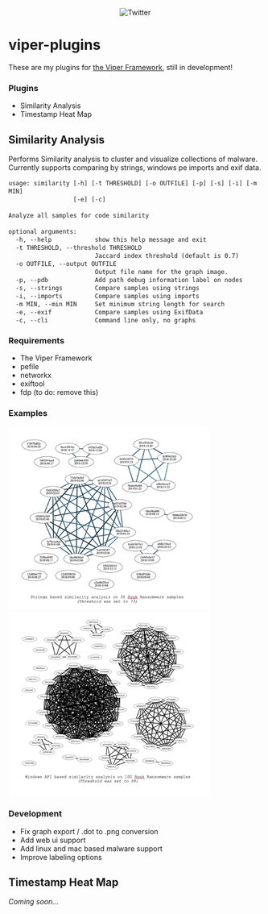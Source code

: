 <p align="center"><img src="https://img.shields.io/badge/Twitter%3A-%40th3__protoCOL-blue.svg" alt="Twitter" /></p>

# viper-plugins
These are my plugins for [the Viper Framework](https://github.com/viper-framework/viper), still in development!

### Plugins
* Similarity Analysis
* Timestamp Heat Map

## Similarity Analysis
Performs Similarity analysis to cluster and visualize collections of malware. Currently supports comparing by strings, windows pe imports and exif data.
```
usage: similarity [-h] [-t THRESHOLD] [-o OUTFILE] [-p] [-s] [-i] [-m MIN]
                  [-e] [-c]

Analyze all samples for code similarity

optional arguments:
  -h, --help            show this help message and exit
  -t THRESHOLD, --threshold THRESHOLD
                        Jaccard index threshold (default is 0.7)
  -o OUTFILE, --output OUTFILE
                        Output file name for the graph image.
  -p, --pdb             Add path debug information label on nodes
  -s, --strings         Compare samples using strings
  -i, --imports         Compare samples using imports
  -m MIN, --min MIN     Set minimum string length for search
  -e, --exif            Compare samples using ExifData
  -c, --cli             Command line only, no graphs
```
### Requirements
* The Viper Framework 
* pefile
* networkx 
* exiftool
* fdp (to do: remove this) 

### Examples
<img src="https://github.com/colincowie/viper-plugins/raw/master/screenshots/30_strings_73_exif.png" alt="Ryuk Strings Similarity" width="400"/> <img src="https://github.com/colincowie/viper-plugins/raw/master/screenshots/100_imports_99.png" alt="Ryuk Imports Similarity" width="400"/>

### Development
* Fix graph export / .dot to .png conversion
* Add web ui support
* Add linux and mac based malware support
* Improve labeling options 

## Timestamp Heat Map
_Coming soon..._

